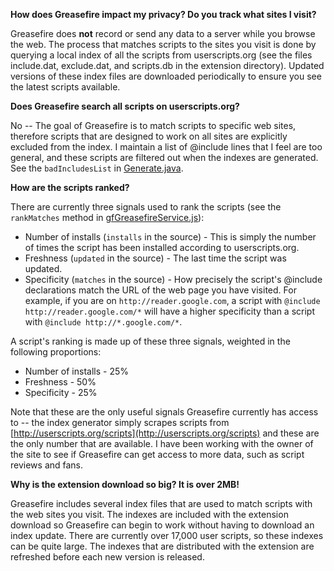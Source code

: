 **How does Greasefire impact my privacy?  Do you track what sites I visit?**

Greasefire does **not** record or send any data to a server while you browse the web.  The process that matches scripts to the sites you visit is done by querying a local index of all the scripts from userscripts.org (see the files include.dat, exclude.dat, and scripts.db in the extension directory).  Updated versions of these index files are downloaded periodically to ensure you see the latest scripts available.

**Does Greasefire search all scripts on userscripts.org?**

No -- The goal of Greasefire is to match scripts to specific web sites, therefore scripts that are designed to work on all sites are explicitly excluded from the index.  I maintain a list of @include lines that I feel are too general, and these scripts are filtered out when the indexes are generated.  See the `badIncludesList` in [Generate.java](http://code.google.com/p/greasefire/source/browse/java/greasefire-scraper/src/com/skrul/greasefire/Generate.java).

**How are the scripts ranked?**

There are currently three signals used to rank the scripts (see the `rankMatches` method in [gfGreasefireService.js](http://code.google.com/p/greasefire/source/browse/src/gfGreasefireService.js)):

  * Number of installs (`installs` in the source) - This is simply the number of times the script has been installed according to userscripts.org.
  * Freshness (`updated` in the source) - The last time the script was updated.
  * Specificity (`matches` in the source) - How precisely the script's @include declarations match the URL of the web page you have visited.  For example, if you are on `http://reader.google.com`, a script with `@include http://reader.google.com/*` will have a higher specificity than a script with `@include http://*.google.com/*`.

A script's ranking is made up of these three signals, weighted in the following proportions:
  * Number of installs - 25%
  * Freshness - 50%
  * Specificity - 25%

Note that these are the only useful signals Greasefire currently has access to -- the index generator simply scrapes scripts from [http://userscripts.org/scripts](http://userscripts.org/scripts) and these are the only number that are available.  I have been working with the owner of the site to see if Greasefire can get access to more data, such as script reviews and fans.

**Why is the extension download so big?  It is over 2MB!**

Greasefire includes several index files that are used to match scripts with the web sites you visit.  The indexes are included with the extension download so Greasefire can begin to work without having to download an index update.  There are currently over 17,000 user scripts, so these indexes can be quite large.  The indexes that are distributed with the extension are refreshed before each new version is released.